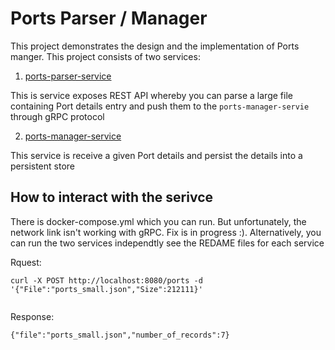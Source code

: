 # Ports Parser / Manager
This project demonstrates the design and the implementation of Ports manger. This project consists of two services:

1. [ports-parser-service](ports-parser-service)

This is service exposes REST API whereby you can parse a large file containing Port details entry and push them to the `ports-manager-servie` through gRPC protocol

2. [ports-manager-service](ports-manager-service)

This service is receive a given Port details and persist the details into a persistent store

## How to interact with the serivce

There is docker-compose.yml which you can run. But unfortunately, the network link isn't working with gRPC. Fix is in progress :). Alternatively, you can run the two services independtly see the REDAME files for each service

Rquest:
```
curl -X POST http://localhost:8080/ports -d '{"File":"ports_small.json","Size":212111}'
       
```

Response:

```
{"file":"ports_small.json","number_of_records":7}
```

